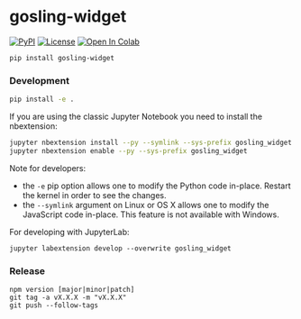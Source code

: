# gosling-widget

[![PyPI](https://img.shields.io/pypi/v/gosling-widget.svg?color=green)](https://pypi.org/project/gosling-widget)
[![License](https://img.shields.io/pypi/l/gosling.svg?color=green)](https://github.com/manzt/gosling-widget/raw/main/LICENSE)
[![Open In Colab](https://colab.research.google.com/assets/colab-badge.svg)](https://colab.research.google.com/github/gosling-lang/gosling-widget/blob/main/notebooks/Widget.ipynb)


```
pip install gosling-widget
```

### Development

```bash
pip install -e .
```

If you are using the classic Jupyter Notebook you need to install the nbextension:

```bash
jupyter nbextension install --py --symlink --sys-prefix gosling_widget
jupyter nbextension enable --py --sys-prefix gosling_widget
```

Note for developers:

- the `-e` pip option allows one to modify the Python code in-place. Restart the kernel in order to see the changes.
- the `--symlink` argument on Linux or OS X allows one to modify the JavaScript code in-place. This feature is not available with Windows.

For developing with JupyterLab:

```
jupyter labextension develop --overwrite gosling_widget
```


### Release

```
npm version [major|minor|patch]
git tag -a vX.X.X -m "vX.X.X"
git push --follow-tags
```
